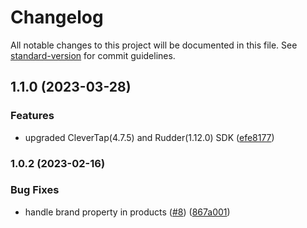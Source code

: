 # Changelog

All notable changes to this project will be documented in this file. See [standard-version](https://github.com/conventional-changelog/standard-version) for commit guidelines.

## 1.1.0 (2023-03-28)


### Features

* upgraded CleverTap(4.7.5) and Rudder(1.12.0) SDK ([efe8177](https://github.com/rudderlabs/rudder-integration-clevertap-android/commit/efe8177b9868362df835b24e8e667ee802d93589))

### 1.0.2 (2023-02-16)


### Bug Fixes

* handle brand property in products ([#8](https://github.com/rudderlabs/rudder-integration-clevertap-android/issues/8)) ([867a001](https://github.com/rudderlabs/rudder-integration-clevertap-android/commit/867a001d5bc63222ec81e617bfbcff01f90e6eab))

